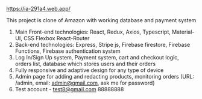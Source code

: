 https://ia-291a4.web.app/

This project is clone of Amazon with working database and payment system

1. Main Front-end technologies: React, Redux, Axios, Typescript, Material-UI, CSS Flexbox React-Router
2. Back-end technologies: Express, Stripe js, Firebase firestore, Firebase Functions, Firebase authentication system
3. Log In/Sign Up system, Payment system, cart and checkout logic, orders list, database which stores users and their orders
4. Fully responsive and adaptive design for any type of device
5. Admin page for adding and redacting products, monitoring orders (URL: /admin, email: admin@gmail.com, ask me for password)
6. Test account - test8@gmail.com 88888888
